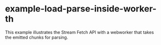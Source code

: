 # example-load-parse-inside-worker-th
This example illustrates the Stream Fetch API with a webworker that takes the emitted chunks for parsing.

